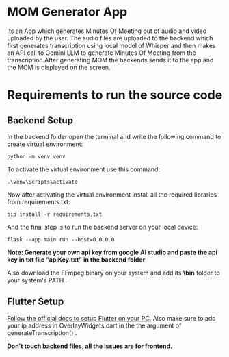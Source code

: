 # MOM Generator App

Its an App which generates Minutes Of Meeting out of audio and video uploaded by the user. The audio files are uploaded to the backend which first generates transcription using local model of Whisper and then makes an API call to Gemini LLM to generate Minutes Of Meeting from the transcription.After generating MOM the backends sends it to the app and the MOM is displayed on the screen.

# Requirements to run the source code

## Backend Setup
In the backend folder open the terminal and write the following command to create virtual environment:
```
python -m venv venv
```
To activate the virtual environment use this command:
```
.\venv\Scripts\activate
```
Now after activating the virtual environment install all the required libraries from requirements.txt:
```
pip install -r requirements.txt
```
And the final step is to run the backend server on your local device:
```
flask --app main run --host=0.0.0.0
```
**Note:  Generate your own api key from google AI studio and paste the api key in txt file "apiKey.txt" in the backend folder**

Also download the FFmpeg  binary on your system and add its **\bin** folder to your system's PATH .

## Flutter Setup
[Follow the official docs to setup Flutter on your PC.](https://docs.flutter.dev/get-started/install/windows/mobile)
Also make sure to  add your ip address  in OverlayWidgets.dart in the the argument of generateTranscription() .

**Don't touch backend files, all the issues are for frontend.**




